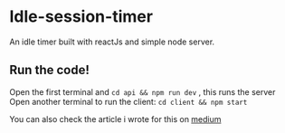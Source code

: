 # Idle-session-timer

An idle timer built with reactJs and simple node server.

## Run the code!

Open the first terminal and `cd api && npm run dev` , this runs the server
Open another terminal to run the client: `cd client && npm start`

You can also check the article i wrote for this on [medium](https://samador9.medium.com/building-an-auto-logout-session-timeout-with-react-using-hooks-e7804ef973ec)
